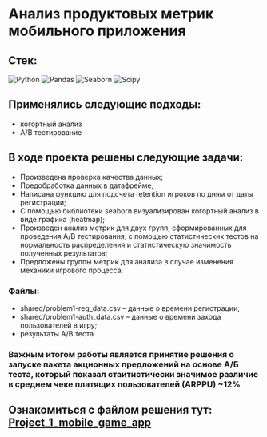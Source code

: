 # Анализ продуктовых метрик мобильного приложения

## Стек:
![Python](https://img.shields.io/badge/python-3670A0?style=for-the-badge&logo=python&logoColor=ffdd54)
![Pandas](https://img.shields.io/badge/pandas-%23150458.svg?style=for-the-badge&logo=pandas&logoColor=white)
![Seaborn](https://img.shields.io/badge/Seaborn-blue?logo=seaborn&logoColor=white&style=for-the-badge)
![Scipy](https://img.shields.io/badge/Scipy-blue?logo=Scipy&logoColor=white&style=for-the-badge)

## Применялись следующие подходы:
+ когортный анализ
+ А/В тестирование

## В ходе проекта решены следующие задачи:
+ Произведена проверка качества данных;
+ Предобработка данных в датафрейме;
+ Написана функцию для подсчета retention игроков по дням от даты регистрации;
+ С помощью библиотеки seaborn визуализирован когортный анализ в виде графика (heatmap);
+ Произведен анализ метрик для двух групп, сформированных для проведения А/B тестирования, с помощью статистических тестов на нормальность распределения и статистическую значимость полученных результатов;
+ Предложены группы метрик для анализа в случае изменения механики игрового процесса.

### Файлы:
+ shared/problem1-reg_data.csv – данные о времени регистрации;
+ shared/problem1-auth_data.csv – данные о времени захода пользователей в игру;
+ результаты A/B теста

### Важным итогом работы является принятие решения о запуске пакета акционных предложений на основе А/Б теста, который показал стаитистически значимое различие в среднем чеке платящих пользователей (ARPPU) ~12%

Ознакомиться с файлом решения тут:
[Project_1_mobile_game_app](Project_1_mobile_game_app.ipynb)
--------------------
